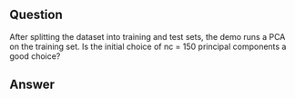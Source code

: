 ## Question
After splitting the dataset into training and test sets, the demo runs a PCA on the training
set. Is the initial choice of nc = 150 principal components a good choice?

## Answer

